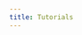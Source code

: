 ```yaml
---
title: Tutorials
---
```



<TutorialListView
  :pages="$site.pages"
  :page-size="$site.themeConfig.pageSize" 
  :start-page="$site.themeConfig.startPage" 
/>